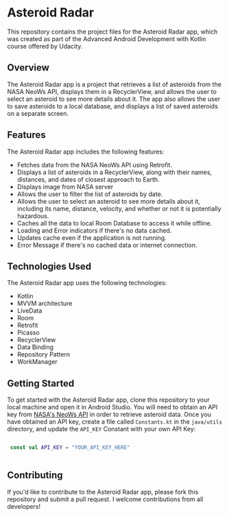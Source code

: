 # Asteroid Radar

This repository contains the project files for the Asteroid Radar app, which was created as part of the Advanced Android Development with Kotlin course offered by Udacity.

## Overview

The Asteroid Radar app is a project that retrieves a list of asteroids from the NASA NeoWs API, displays them in a RecyclerView, and allows the user to select an asteroid to see more details about it. The app also allows the user to save asteroids to a local database, and displays a list of saved asteroids on a separate screen.

## Features

The Asteroid Radar app includes the following features:

- Fetches data from the NASA NeoWs API using Retrofit.
- Displays a list of asteroids in a RecyclerView, along with their names, distances, and dates of closest approach to Earth.
- Displays image from NASA server
- Allows the user to filter the list of asteroids by date.
- Allows the user to select an asteroid to see more details about it, including its name, distance, velocity, and whether or not it is potentially hazardous.
- Caches all the data to local Room Database to access it while offline.
- Loading and Error indicators if there's no data cached.
- Updates cache even if the application is not running.
- Error Message if there's no cached data or internet connection.

## Technologies Used

The Asteroid Radar app uses the following technologies:

- Kotlin
- MVVM architecture
- LiveData
- Room
- Retrofit
- Picasso
- RecyclerView
- Data Binding
- Repository Pattern
- WorkManager

## Getting Started

To get started with the Asteroid Radar app, clone this repository to your local machine and open it in Android Studio. You will need to obtain an API key from [NASA's NeoWs API](https://api.nasa.gov/) in order to retrieve asteroid data. Once you have obtained an API key, create a file called `Constants.kt` in the `java/utils` directory, and update the `API_KEY` Constant with your own API Key:

```Kotlin

 const val API_KEY = "YOUR_API_KEY_HERE"
 
```

## Contributing

If you'd like to contribute to the Asteroid Radar app, please fork this repository and submit a pull request. I welcome contributions from all developers!
